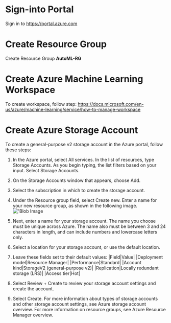 # Sign-into Portal

Sign in to https://portal.azure.com

# Create Resource Group 

Create Resource Group **AutoML-RG**

# Create Azure Machine Learning Workspace

To create workspace, follow step: https://docs.microsoft.com/en-us/azure/machine-learning/service/how-to-manage-workspace

# Create Azure Storage Account

To create a general-purpose v2 storage account in the Azure portal, follow these steps:
1. In the Azure portal, select All services. In the list of resources, type Storage Accounts. As you begin typing, the list filters based on your input. Select Storage Accounts.
2. On the Storage Accounts window that appears, choose Add.
3. Select the subscription in which to create the storage account.
4. Under the Resource group field, select Create new. Enter a name for your new resource group, as shown in the following image.
!['Blob Image]("../../media/images/create-resource-group.png")

5. Next, enter a name for your storage account. The name you choose must be unique across Azure. The name also must be between 3 and 24 characters in length, and can include numbers and lowercase letters only.
6. Select a location for your storage account, or use the default location.
7. Leave these fields set to their default values: 
	|Field|Value|
	|Deployment model|Resource Manager|
	|Performance|Standard|
	|Account kind|StorageV2 (general-purpose v2)|
	|Replication|Locally redundant storage (LRS)|
	|Access tier|Hot|
8. Select Review + Create to review your storage account settings and create the account.
9. Select Create.
For more information about types of storage accounts and other storage account settings, see Azure storage account overview. For more information on resource groups, see Azure Resource Manager overview.
